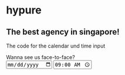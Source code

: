 # hypure
## The best agency in singapore!

The code for the calendar und time input

<div>
  <label for="date">Wanna see us face-to-face?</label><br>
  <input type="date">
  <input type="time" name="time" id="time" value="09:00">
</div>
